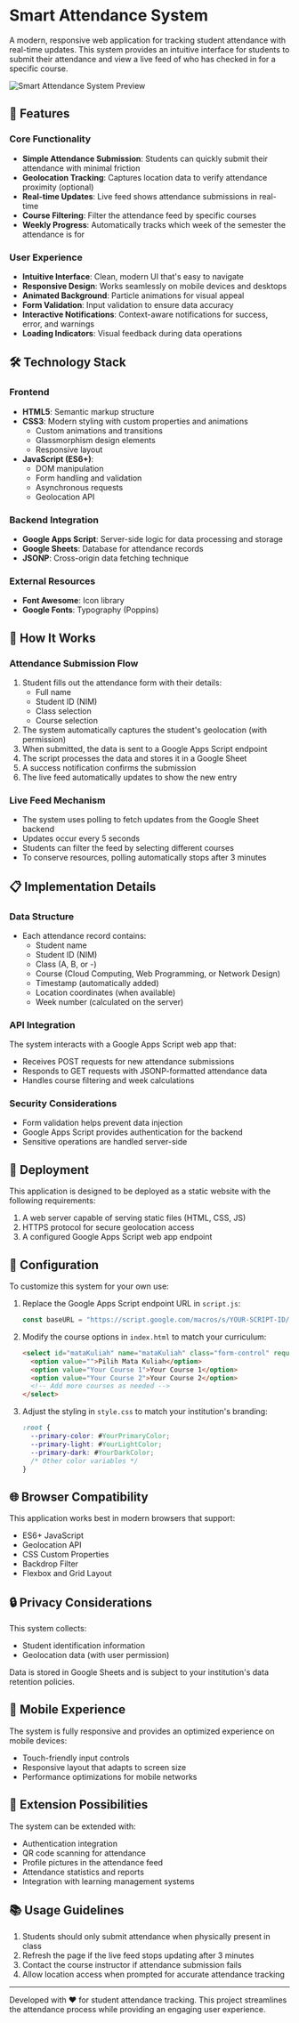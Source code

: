 # Smart Attendance System

A modern, responsive web application for tracking student attendance with real-time updates. This system provides an intuitive interface for students to submit their attendance and view a live feed of who has checked in for a specific course.

![Smart Attendance System Preview](/image.png)

## 🌟 Features

### Core Functionality
- **Simple Attendance Submission**: Students can quickly submit their attendance with minimal friction
- **Geolocation Tracking**: Captures location data to verify attendance proximity (optional)
- **Real-time Updates**: Live feed shows attendance submissions in real-time
- **Course Filtering**: Filter the attendance feed by specific courses
- **Weekly Progress**: Automatically tracks which week of the semester the attendance is for

### User Experience
- **Intuitive Interface**: Clean, modern UI that's easy to navigate
- **Responsive Design**: Works seamlessly on mobile devices and desktops
- **Animated Background**: Particle animations for visual appeal
- **Form Validation**: Input validation to ensure data accuracy
- **Interactive Notifications**: Context-aware notifications for success, error, and warnings
- **Loading Indicators**: Visual feedback during data operations

## 🛠️ Technology Stack

### Frontend
- **HTML5**: Semantic markup structure
- **CSS3**: Modern styling with custom properties and animations
  - Custom animations and transitions
  - Glassmorphism design elements
  - Responsive layout
- **JavaScript (ES6+)**: 
  - DOM manipulation
  - Form handling and validation
  - Asynchronous requests
  - Geolocation API

### Backend Integration
- **Google Apps Script**: Server-side logic for data processing and storage
- **Google Sheets**: Database for attendance records
- **JSONP**: Cross-origin data fetching technique

### External Resources
- **Font Awesome**: Icon library
- **Google Fonts**: Typography (Poppins)

## 🔄 How It Works

### Attendance Submission Flow
1. Student fills out the attendance form with their details:
   - Full name
   - Student ID (NIM)
   - Class selection
   - Course selection
2. The system automatically captures the student's geolocation (with permission)
3. When submitted, the data is sent to a Google Apps Script endpoint
4. The script processes the data and stores it in a Google Sheet
5. A success notification confirms the submission
6. The live feed automatically updates to show the new entry

### Live Feed Mechanism
- The system uses polling to fetch updates from the Google Sheet backend
- Updates occur every 5 seconds
- Students can filter the feed by selecting different courses
- To conserve resources, polling automatically stops after 3 minutes

## 📋 Implementation Details

### Data Structure
- Each attendance record contains:
  - Student name
  - Student ID (NIM)
  - Class (A, B, or -)
  - Course (Cloud Computing, Web Programming, or Network Design)
  - Timestamp (automatically added)
  - Location coordinates (when available)
  - Week number (calculated on the server)

### API Integration
The system interacts with a Google Apps Script web app that:
- Receives POST requests for new attendance submissions
- Responds to GET requests with JSONP-formatted attendance data
- Handles course filtering and week calculations

### Security Considerations
- Form validation helps prevent data injection
- Google Apps Script provides authentication for the backend
- Sensitive operations are handled server-side

## 🚀 Deployment

This application is designed to be deployed as a static website with the following requirements:

1. A web server capable of serving static files (HTML, CSS, JS)
2. HTTPS protocol for secure geolocation access
3. A configured Google Apps Script web app endpoint

## 🔧 Configuration

To customize this system for your own use:

1. Replace the Google Apps Script endpoint URL in `script.js`:
   ```javascript
   const baseURL = "https://script.google.com/macros/s/YOUR-SCRIPT-ID/exec";
   ```

2. Modify the course options in `index.html` to match your curriculum:
   ```html
   <select id="mataKuliah" name="mataKuliah" class="form-control" required>
     <option value="">Pilih Mata Kuliah</option>
     <option value="Your Course 1">Your Course 1</option>
     <option value="Your Course 2">Your Course 2</option>
     <!-- Add more courses as needed -->
   </select>
   ```

3. Adjust the styling in `style.css` to match your institution's branding:
   ```css
   :root {
     --primary-color: #YourPrimaryColor;
     --primary-light: #YourLightColor;
     --primary-dark: #YourDarkColor;
     /* Other color variables */
   }
   ```

## 🌐 Browser Compatibility

This application works best in modern browsers that support:
- ES6+ JavaScript
- Geolocation API
- CSS Custom Properties
- Backdrop Filter
- Flexbox and Grid Layout

## 🔒 Privacy Considerations

This system collects:
- Student identification information
- Geolocation data (with user permission)

Data is stored in Google Sheets and is subject to your institution's data retention policies.

## 📱 Mobile Experience

The system is fully responsive and provides an optimized experience on mobile devices:
- Touch-friendly input controls
- Responsive layout that adapts to screen size
- Performance optimizations for mobile networks

## 🧩 Extension Possibilities

The system can be extended with:
- Authentication integration
- QR code scanning for attendance
- Profile pictures in the attendance feed
- Attendance statistics and reports
- Integration with learning management systems

## 📚 Usage Guidelines

1. Students should only submit attendance when physically present in class
2. Refresh the page if the live feed stops updating after 3 minutes
3. Contact the course instructor if attendance submission fails
4. Allow location access when prompted for accurate attendance tracking

---

Developed with ❤️ for student attendance tracking. This project streamlines the attendance process while providing an engaging user experience.